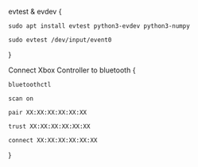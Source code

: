 evtest & evdev {

	sudo apt install evtest python3-evdev python3-numpy

	sudo evtest /dev/input/event0
}

Connect Xbox Controller to bluetooth {

	bluetoothctl

	scan on

	pair XX:XX:XX:XX:XX:XX

	trust XX:XX:XX:XX:XX:XX

	connect XX:XX:XX:XX:XX:XX
}
